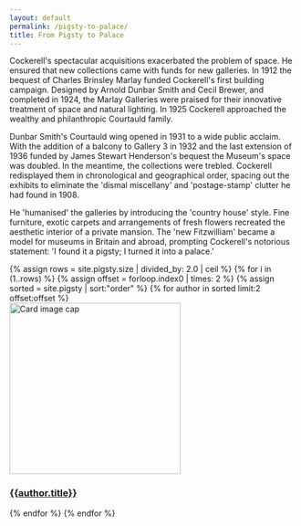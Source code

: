 ```yaml
---
layout: default
permalink: /pigsty-to-palace/
title: From Pigsty to Palace
---
```


Cockerell's spectacular acquisitions exacerbated the problem of space. He ensured that new collections came with funds for new galleries. In 1912 the bequest of Charles Brinsley Marlay funded Cockerell's first building campaign. Designed by Arnold Dunbar Smith and Cecil Brewer, and completed in 1924, the Marlay Galleries were praised for their innovative treatment of space and natural lighting. In 1925 Cockerell approached the wealthy and philanthropic Courtauld family.

Dunbar Smith's Courtauld wing opened in 1931 to a wide public acclaim. With the addition of a balcony to Gallery 3 in 1932 and the last extension of 1936 funded by James Stewart Henderson's bequest the Museum's space was doubled. In the meantime, the collections were trebled. Cockerell redisplayed them in chronological and geographical order, spacing out the exhibits to eliminate the 'dismal miscellany' and 'postage-stamp' clutter he had found in 1908.

He 'humanised' the galleries by introducing the 'country house' style. Fine furniture, exotic carpets and arrangements of fresh flowers recreated the aesthetic interior of a private mansion. The 'new Fitzwilliam' became a model for museums in Britain and abroad, prompting Cockerell's notorious statement: 'I found it a pigsty; I turned it into a palace.'

<div class="container mb-3">
  <div class="row">
{% assign rows = site.pigsty.size | divided_by: 2.0 | ceil %}
{% for i in (1..rows) %}
{% assign offset = forloop.index0 | times: 2 %}
{% assign sorted = site.pigsty | sort:"order" %}
    {% for author in sorted limit:2 offset:offset %}
    <div class="col-md-4 mb-3">
      <div class="card h-100" >
        <a href="{{site.url}}{{site.baseurl}}{{ author.permalink }}" class="stretched-link">
          <img class="card-img-top" src="{{site.url}}{{site.baseurl}}{{author.image}}" alt="Card image cap" width="300" height="300"/>
        </a>
        <div class="card-body">
          <h3 class="lead mt-2">
            <a href="{{site.url}}{{site.baseurl}}{{ author.permalink }}" class="stretched-link">{{author.title}}</a>
          </h3>
        </div>
      </div>
    </div>
    {% endfor %}
  {% endfor %}
  </div>
</div>
